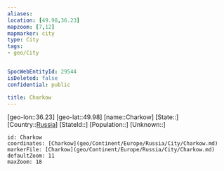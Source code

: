 ```yaml
---
aliases: 
location: [49.98,36.23]
mapzoom: [7,12] 
mapmarker: city 
type: City
tags:
- geo/City


SpocWebEntityId: 29544
isDeleted: false
confidential: public

title: Charkow
---
```

[geo-lon::36.23]
[geo-lat::49.98]
[name::Charkow]
[State::]
[Country::[Russia](geo/Continent/Europe/Russia.md)]
[StateId::]
[Population::]
[Unknown::]


```leaflet
id: Charkow
coordinates: [Charkow](geo/Continent/Europe/Russia/City/Charkow.md)
markerFile: [Charkow](geo/Continent/Europe/Russia/City/Charkow.md)
defaultZoom: 11 
maxZoom: 18
```


